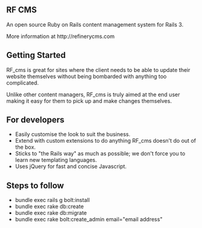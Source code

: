 <h2>RF CMS</h2>

<p>An open source Ruby on Rails content management system for Rails 3.</p>

<p>More information at http://refinerycms.com</p>

<h2>Getting Started</h2>

<p>RF_cms is great for sites where the client needs to be able to update their website themselves without being bombarded with anything too complicated.</p>

<p>Unlike other content managers, RF_cms is truly aimed at the end user making it easy for them to pick up and make changes themselves.</p>

<h2>For developers</h2>

<ul>
  <li>Easily customise the look to suit the business.</li>
  <li>Extend with custom extensions to do anything RF_cms doesn't do out of the box.</li>
  <li>Sticks to "the Rails way" as much as possible; we don't force you to learn new templating languages.</li>
  <li>Uses jQuery for fast and concise Javascript.</li>
</ul>


<h2>Steps to follow</h2>
<ul>
<li>bundle exec rails g bolt:install</li>
<li>bundle exec rake db:create</li>
<li>bundle exec rake db:migrate</li>
<li>bundle exec rake bolt:create_admin email="email address"</li>
</ul>